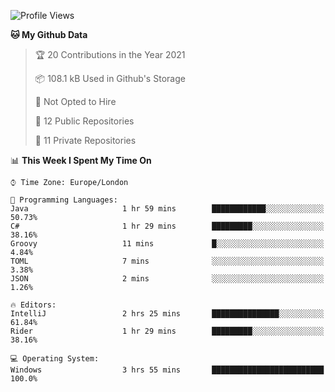 <!--START_SECTION:waka-->
![Profile Views](http://img.shields.io/badge/Profile%20Views-0-blue)

**🐱 My Github Data** 

> 🏆 20 Contributions in the Year 2021
 > 
> 📦 108.1 kB Used in Github's Storage 
 > 
> 🚫 Not Opted to Hire
 > 
> 📜 12 Public Repositories 
 > 
> 🔑 11 Private Repositories  
 > 
📊 **This Week I Spent My Time On** 

```text
⌚︎ Time Zone: Europe/London

💬 Programming Languages: 
Java                     1 hr 59 mins        ████████████░░░░░░░░░░░░░   50.73% 
C#                       1 hr 29 mins        █████████░░░░░░░░░░░░░░░░   38.16% 
Groovy                   11 mins             █░░░░░░░░░░░░░░░░░░░░░░░░   4.84% 
TOML                     7 mins              ░░░░░░░░░░░░░░░░░░░░░░░░░   3.38% 
JSON                     2 mins              ░░░░░░░░░░░░░░░░░░░░░░░░░   1.26%

🔥 Editors: 
IntelliJ                 2 hrs 25 mins       ███████████████░░░░░░░░░░   61.84% 
Rider                    1 hr 29 mins        █████████░░░░░░░░░░░░░░░░   38.16%

💻 Operating System: 
Windows                  3 hrs 55 mins       █████████████████████████   100.0%

```


<!--END_SECTION:waka-->